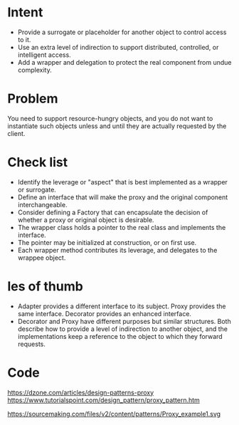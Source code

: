 

# Intent
* Provide a surrogate or placeholder for another object to control access to it.
* Use an extra level of indirection to support distributed, controlled, or intelligent access.
* Add a wrapper and delegation to protect the real component from undue complexity.
 
# Problem
You need to support resource-hungry objects, and you do not want to instantiate such objects unless and until they are actually requested by the client.


# Check list
* Identify the leverage or "aspect" that is best implemented as a wrapper or surrogate.
* Define an interface that will make the proxy and the original component interchangeable.
* Consider defining a Factory that can encapsulate the decision of whether a proxy or original object is desirable.
* The wrapper class holds a pointer to the real class and implements the interface.
* The pointer may be initialized at construction, or on first use.
* Each wrapper method contributes its leverage, and delegates to the wrappee object.

# les of thumb
* Adapter provides a different interface to its subject. Proxy provides the same interface. Decorator provides an enhanced interface.
* Decorator and Proxy have different purposes but similar structures. Both describe how to provide a level of indirection to another object, and the implementations keep a reference to the object to which they forward requests.




# Code
https://dzone.com/articles/design-patterns-proxy
https://www.tutorialspoint.com/design_pattern/proxy_pattern.htm


https://sourcemaking.com/files/v2/content/patterns/Proxy_example1.svg

